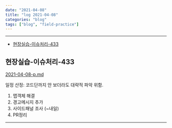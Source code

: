 ```yaml
---
date: "2021-04-08"
title: "log 2021-04-08"
categories: "blog"
tags: ["blog", "field-practice"]
---
```


----------

- [현장실습-이슈처리-433](#현장실습-이슈처리-433)

## 현장실습-이슈처리-433

[2021-04-08-p.md](./2021-04-08-p.md)

일정 산정: 코드단까지 안 보더라도 대략적 파악 위함.

1. 맵객체 해결
1. 경고메시지 추가
1. 사이드패널 조사 (\~내일)
1. PR정리

----------
